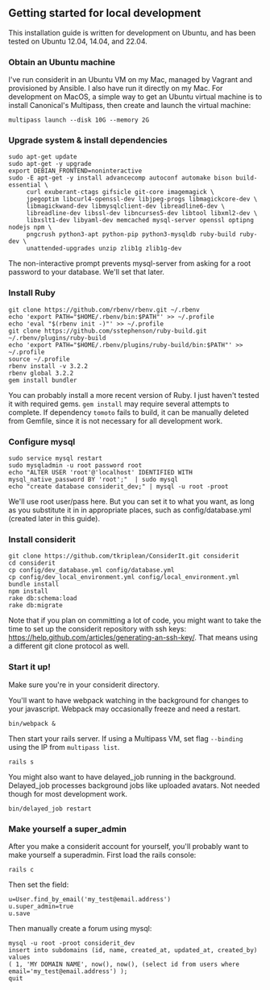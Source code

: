Getting started for local development
-------------------------------------

This installation guide is written for development on Ubuntu, and has been tested on Ubuntu 12.04, 14.04, and 22.04.

### Obtain an Ubuntu machine

I've run considerit in an Ubuntu VM on my Mac, managed by Vagrant and provisioned by Ansible. I also have run it directly on my Mac. For development on MacOS, a simple way to get an Ubuntu virtual machine is to install Canonical's Multipass, then create and launch the virtual machine:
```
multipass launch --disk 10G --memory 2G
```

### Upgrade system & install dependencies

```
sudo apt-get update
sudo apt-get -y upgrade
export DEBIAN_FRONTEND=noninteractive
sudo -E apt-get -y install advancecomp autoconf automake bison build-essential \
     curl exuberant-ctags gifsicle git-core imagemagick \
     jpegoptim libcurl4-openssl-dev libjpeg-progs libmagickcore-dev \
     libmagickwand-dev libmysqlclient-dev libreadline6-dev \
     libreadline-dev libssl-dev libncurses5-dev libtool libxml2-dev \
     libxslt1-dev libyaml-dev memcached mysql-server openssl optipng nodejs npm \
     pngcrush python3-apt python-pip python3-mysqldb ruby-build ruby-dev \
     unattended-upgrades unzip zlib1g zlib1g-dev
```

The non-interactive prompt prevents mysql-server from asking for a root password to your database. We'll set that later. 

### Install Ruby
```
git clone https://github.com/rbenv/rbenv.git ~/.rbenv
echo 'export PATH="$HOME/.rbenv/bin:$PATH"' >> ~/.profile
echo 'eval "$(rbenv init -)"' >> ~/.profile
git clone https://github.com/sstephenson/ruby-build.git ~/.rbenv/plugins/ruby-build
echo 'export PATH="$HOME/.rbenv/plugins/ruby-build/bin:$PATH"' >> ~/.profile
source ~/.profile
rbenv install -v 3.2.2
rbenv global 3.2.2
gem install bundler
```

You can probably install a more recent version of Ruby. I just haven't tested it with required gems.  `gem install` may require several attempts to complete.  If dependency `tomoto` fails to build, it can be manually deleted from Gemfile, since it is not necessary for all development work.


### Configure mysql 

```
sudo service mysql restart
sudo mysqladmin -u root password root
echo "ALTER USER 'root'@'localhost' IDENTIFIED WITH mysql_native_password BY 'root';"  | sudo mysql
echo "create database considerit_dev;" | mysql -u root -proot
```

We'll use root user/pass here. But you can set it to what you want, as long as you substitute it in in appropriate places, such as config/database.yml (created later in this guide).

### Install considerit

```
git clone https://github.com/tkriplean/ConsiderIt.git considerit
cd considerit
cp config/dev_database.yml config/database.yml
cp config/dev_local_environment.yml config/local_environment.yml
bundle install
npm install
rake db:schema:load
rake db:migrate
```

Note that if you plan on committing a lot of code, you might want to take the time to set up the considerit repository with ssh keys: https://help.github.com/articles/generating-an-ssh-key/. That means using a different git clone protocol as well. 


### Start it up!

Make sure you're in your considerit directory.

You'll want to have webpack watching in the background for changes to your javascript.  Webpack may occasionally freeze and need a restart.

```
bin/webpack &
```

Then start your rails server.  If using a Multipass VM, set flag `--binding` using the IP from `multipass list`.

```
rails s
```

You might also want to have delayed_job running in the background. Delayed_job processes background jobs like uploaded avatars. Not needed though for most development work.

```
bin/delayed_job restart
```

### Make yourself a super_admin

After you make a considerit account for yourself, you'll probably want to make yourself a superadmin. First load the rails console:

```
rails c
```

Then set the field:

```
u=User.find_by_email('my_test@email.address')
u.super_admin=true
u.save
```

Then manually create a forum using mysql:

```
mysql -u root -proot considerit_dev
insert into subdomains (id, name, created_at, updated_at, created_by) values 
( 1, 'MY DOMAIN NAME', now(), now(), (select id from users where email='my_test@email.address') );
quit
```
